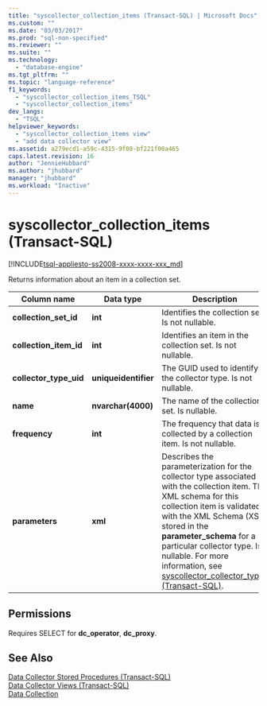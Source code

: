 ```yaml
---
title: "syscollector_collection_items (Transact-SQL) | Microsoft Docs"
ms.custom: ""
ms.date: "03/03/2017"
ms.prod: "sql-non-specified"
ms.reviewer: ""
ms.suite: ""
ms.technology: 
  - "database-engine"
ms.tgt_pltfrm: ""
ms.topic: "language-reference"
f1_keywords: 
  - "syscollector_collection_items_TSQL"
  - "syscollector_collection_items"
dev_langs: 
  - "TSQL"
helpviewer_keywords: 
  - "syscollector_collection_items view"
  - "add data collector view"
ms.assetid: a279ecd1-a59c-4315-9f08-bf221f00a465
caps.latest.revision: 16
author: "JennieHubbard"
ms.author: "jhubbard"
manager: "jhubbard"
ms.workload: "Inactive"
---
```

# syscollector_collection_items (Transact-SQL)
[!INCLUDE[tsql-appliesto-ss2008-xxxx-xxxx-xxx_md](../../includes/tsql-appliesto-ss2008-xxxx-xxxx-xxx-md.md)]

  Returns information about an item in a collection set.  
  
|Column name|Data type|Description|  
|-----------------|---------------|-----------------|  
|**collection_set_id**|**int**|Identifies the collection set. Is not nullable.|  
|**collection_item_id**|**int**|Identifies an item in the collection set. Is not nullable.|  
|**collector_type_uid**|**uniqueidentifier**|The GUID used to identify the collector type. Is not nullable.|  
|**name**|**nvarchar(4000)**|The name of the collection set. Is nullable.|  
|**frequency**|**int**|The frequency that data is collected by a collection item. Is not nullable.|  
|**parameters**|**xml**|Describes the parameterization for the collector type associated with the collection item. The XML schema for this collection item is validated with the XML Schema (XSD) stored in the **parameter_schema** for a particular collector type. Is nullable. For more information, see [syscollector_collector_types &#40;Transact-SQL&#41;](../../relational-databases/system-catalog-views/syscollector-collector-types-transact-sql.md).|  
  
## Permissions  
 Requires SELECT for **dc_operator**, **dc_proxy**.  
  
## See Also  
 [Data Collector Stored Procedures &#40;Transact-SQL&#41;](../../relational-databases/system-stored-procedures/data-collector-stored-procedures-transact-sql.md)   
 [Data Collector Views &#40;Transact-SQL&#41;](../../relational-databases/system-catalog-views/data-collector-views-transact-sql.md)   
 [Data Collection](../../relational-databases/data-collection/data-collection.md)  
  
  
